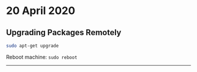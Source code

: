 # 20 April 2020

## Upgrading Packages Remotely
```bash
sudo apt-get upgrade
```

Reboot machine: `sudo reboot`

---
